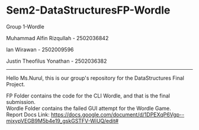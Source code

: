 # Sem2-DataStructuresFP-Wordle

Group 1-Wordle


Muhammad Alfin Rizqullah -  2502036842

Ian Wirawan - 2502009596

Justin Theofilus Yonathan - 2502036382

----------------------------------------------------------------------------------------------


Hello Ms.Nurul, this is our group's repository for the DataStructures Final Project.

FP Folder contains the code for the CLI Wordle, and that is the final submission.\
Wordle Folder contains the failed GUI attempt for the Wordle Game.\
Report Docs Link: https://docs.google.com/document/d/1DPEXqP6Vgp--mjxypVEGB9M5b4e19_gskGSTFV-WiUQ/edit#
